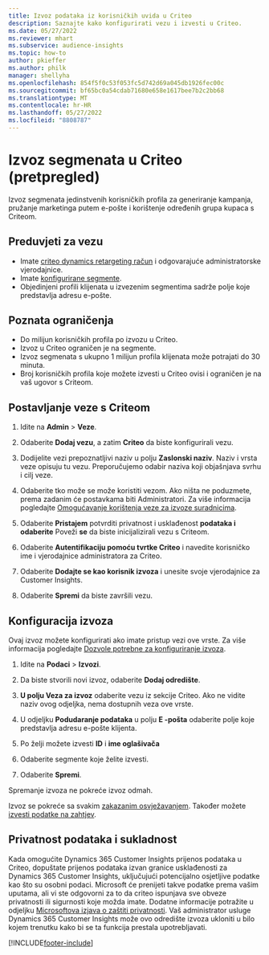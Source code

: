 ```yaml
---
title: Izvoz podataka iz korisničkih uvida u Criteo
description: Saznajte kako konfigurirati vezu i izvesti u Criteo.
ms.date: 05/27/2022
ms.reviewer: mhart
ms.subservice: audience-insights
ms.topic: how-to
author: pkieffer
ms.author: philk
manager: shellyha
ms.openlocfilehash: 854f5f0c53f053fc5d742d69a045db1926fec00c
ms.sourcegitcommit: bf65bc0a54cdab71680e658e1617bee7b2c2bb68
ms.translationtype: MT
ms.contentlocale: hr-HR
ms.lasthandoff: 05/27/2022
ms.locfileid: "8808787"
---
```

# <a name="export-segments-to-criteo-preview"></a>Izvoz segmenata u Criteo (pretpregled)

Izvoz segmenata jedinstvenih korisničkih profila za generiranje kampanja, pružanje marketinga putem e-pošte i korištenje određenih grupa kupaca s Criteom.

## <a name="prerequisites-for-connection"></a>Preduvjeti za vezu

-   Imate [criteo dynamics retargeting račun](https://www.criteo.com/login/) i odgovarajuće administratorske vjerodajnice.
-   Imate [konfigurirane segmente](segments.md).
-   Objedinjeni profili klijenata u izvezenim segmentima sadrže polje koje predstavlja adresu e-pošte.

## <a name="known-limitations"></a>Poznata ograničenja

- Do milijun korisničkih profila po izvozu u Criteo.
- Izvoz u Criteo ograničen je na segmente.
- Izvoz segmenata s ukupno 1 milijun profila klijenata može potrajati do 30 minuta. 
- Broj korisničkih profila koje možete izvesti u Criteo ovisi i ograničen je na vaš ugovor s Criteom.

## <a name="set-up-connection-to-criteo"></a>Postavljanje veze s Criteom

1. Idite na **Admin** > **Veze**.

1. Odaberite **Dodaj vezu**, a zatim **Criteo** da biste konfigurirali vezu.

1. Dodijelite vezi prepoznatljivi naziv u polju **Zaslonski naziv**. Naziv i vrsta veze opisuju tu vezu. Preporučujemo odabir naziva koji objašnjava svrhu i cilj veze.

1. Odaberite tko može se može koristiti vezom. Ako ništa ne poduzmete, prema zadanim će postavkama biti Administratori. Za više informacija pogledajte [Omogućavanje korištenja veze za izvoze suradnicima](connections.md#allow-contributors-to-use-a-connection-for-exports).

1. Odaberite **Pristajem** potvrditi privatnost i usklađenost **podataka i odaberite** Poveži **se** da biste inicijalizirali vezu s Criteom.

1. Odaberite **Autentifikaciju pomoću tvrtke Criteo** i navedite korisničko ime i vjerodajnice administratora za Criteo. 

1. Odaberite **Dodajte se kao korisnik izvoza** i unesite svoje vjerodajnice za Customer Insights.

1. Odaberite **Spremi** da biste završili vezu.

## <a name="configure-an-export"></a>Konfiguracija izvoza

Ovaj izvoz možete konfigurirati ako imate pristup vezi ove vrste. Za više informacija pogledajte [Dozvole potrebne za konfiguriranje izvoza](export-destinations.md#set-up-a-new-export).

1. Idite na **Podaci** > **Izvozi**.

1. Da biste stvorili novi izvoz, odaberite **Dodaj odredište**.

1. **U polju Veza za izvoz** odaberite vezu iz sekcije Criteo. Ako ne vidite naziv ovog odjeljka, nema dostupnih veza ove vrste. 

1. U odjeljku **Podudaranje podataka** u polju **E -pošta** odaberite polje koje predstavlja adresu e-pošte klijenta. 

1. Po želji možete izvesti **ID** i **ime oglašivača**

1. Odaberite segmente koje želite izvesti. 

1. Odaberite **Spremi**.

Spremanje izvoza ne pokreće izvoz odmah.

Izvoz se pokreće sa svakim [zakazanim osvježavanjem](system.md#schedule-tab). Također možete [izvesti podatke na zahtjev](export-destinations.md#run-exports-on-demand). 

## <a name="data-privacy-and-compliance"></a>Privatnost podataka i sukladnost

Kada omogućite Dynamics 365 Customer Insights prijenos podataka u Criteo, dopuštate prijenos podataka izvan granice usklađenosti za Dynamics 365 Customer Insights, uključujući potencijalno osjetljive podatke kao što su osobni podaci. Microsoft će prenijeti takve podatke prema vašim uputama, ali vi ste odgovorni za to da criteo ispunjava sve obveze privatnosti ili sigurnosti koje možda imate. Dodatne informacije potražite u odjeljku [Microsoftova izjava o zaštiti privatnosti](https://go.microsoft.com/fwlink/?linkid=396732).
Vaš administrator usluge Dynamics 365 Customer Insights može ovo odredište izvoza ukloniti u bilo kojem trenutku kako bi se ta funkcija prestala upotrebljavati.


[!INCLUDE[footer-include](includes/footer-banner.md)]
